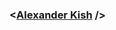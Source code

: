 ### <[Alexander Kish][website] />


[website]: https://lx-kish.github.io/personal-web-page/
[linkedin]: https://www.linkedin.com/in/alexander-kish/